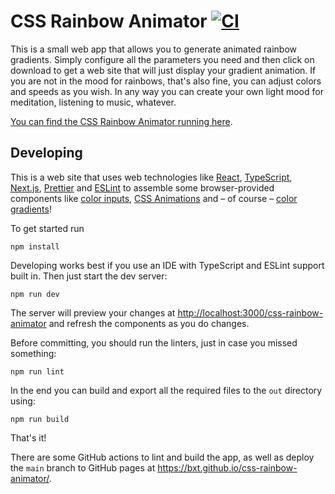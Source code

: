 CSS Rainbow Animator [![CI](https://github.com/bxt/css-rainbow-animator/workflows/CI/badge.svg)](https://github.com/bxt/css-rainbow-animator/actions?query=workflow%3ACI)
====================

This is a small web app that allows you to generate animated rainbow gradients. Simply configure all the parameters you need and then click on download to get a web site that will just display your gradient animation. If you are not in the mood for rainbows, that's also fine, you can adjust colors and speeds as you wish. In any way you can create your own light mood for meditation, listening to music, whatever.

[You can find the CSS Rainbow Animator running here](https://bxt.github.io/css-rainbow-animator/).

Developing
----------

This is a web site that uses web technologies like [React](https://reactjs.org/), [TypeScript](https://www.typescriptlang.org/), [Next.js](https://nextjs.org/), [Prettier](https://prettier.io/) and [ESLint](https://eslint.org/) to assemble some browser-provided components like [color inputs](https://developer.mozilla.org/en-US/docs/Web/HTML/Element/input/color), [CSS Animations](https://developer.mozilla.org/en-US/docs/Web/CSS/CSS_Animations) and – of course – [color gradients](https://developer.mozilla.org/de/docs/Web/CSS/linear-gradient)!

To get started run

```shell
npm install
```

Developing works best if you use an IDE with TypeScript and ESLint support built in. Then just start the dev server:

```shell
npm run dev
```

The server will preview your changes at <http://localhost:3000/css-rainbow-animator> and refresh the components as you do changes.

Before committing, you should run the linters, just in case you missed something:

```shell
npm run lint
```

In the end you can build and export all the required files to the `out` directory using:

```shell
npm run build
```

That's it!

There are some GitHub actions to lint and build the app, as well as deploy the `main` branch to GitHub pages at <https://bxt.github.io/css-rainbow-animator/>.